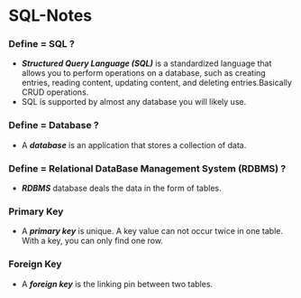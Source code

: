 # SQL-Notes

### Define = SQL ?
   
- ***Structured Query Language (SQL)*** is a standardized language that allows you to perform operations on a database, such as creating entries, reading content, updating     content, and deleting entries.Basically CRUD operations.
- SQL is supported by almost any database you will likely use.

### Define = Database ?
   
- A ***database*** is an application that stores a collection of data.

### Define = Relational DataBase Management System (RDBMS) ?
 
- ***RDBMS*** database deals the data in the form of tables.
  
### Primary Key 

- A ***primary key*** is unique. A key value can not occur twice in one table. With a key, you can only find one row.

### Foreign Key 

- A ***foreign key*** is the linking pin between two tables.
  
